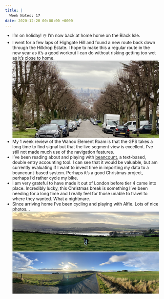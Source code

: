 ```yaml
---
title: |
  Week Notes: 17
date: 2020-12-20 00:00:00 +0000
---
```


- I’m on holiday! ☃️ I’m now back at home home on the Black Isle.
- I went for a few laps of Highgate Hill and found a new route back down through the Hilldrop Estate. I hope to make this a regular route in the new year as it’s a good workout I can do without risking getting too wet as it’s close to home.
    ![B455CE3F-3C43-4E29-9A73-562698ED80B9.jpeg](B455CE3F-3C43-4E29-9A73-562698ED80B9.jpeg)
- My 1 week review of the Wahoo Element Roam is that the GPS takes a long time to find signal but that the live segment view is excellent. I’ve still not made much use of the navigation features.
- I’ve been reading about and playing with [beancount](https://beancount.github.io/docs/), a text-based, double entry accounting tool. I can see that it would be valuable, but am currently evaluating if I want to invest time in importing my data to a beancount-based system. Perhaps it’s a good Christmas project, perhaps I’d rather cycle my bike.
- I am very grateful to have made it out of London before tier 4 came into place. Incredibly lucky, this Christmas break is something I’ve been needing for a long time and I really feel for those unable to travel to where they wanted. What a nightmare.
- Since arriving home I’ve been cycling and playing with Alfie. Lots of nice photos...
    ![01F2634B-4E53-46F6-81AA-23E151C75DFF.jpeg](01F2634B-4E53-46F6-81AA-23E151C75DFF.jpeg)
    ![DEEBFF69-25B4-4DAF-883B-75151F425E35.jpeg](DEEBFF69-25B4-4DAF-883B-75151F425E35.jpeg)
